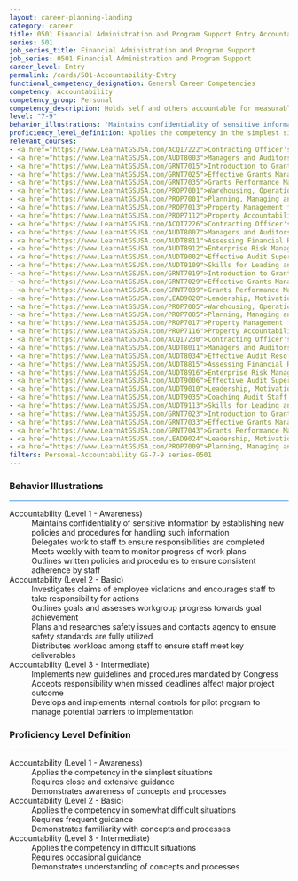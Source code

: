 ```yaml
---
layout: career-planning-landing
category: career
title: 0501 Financial Administration and Program Support Entry Accountability
series: 501
job_series_title: Financial Administration and Program Support
job_series: 0501 Financial Administration and Program Support
career_level: Entry
permalink: /cards/501-Accountability-Entry
functional_competency_designation: General Career Competencies
competency: Accountability
competency_group: Personal
competency_description: Holds self and others accountable for measurable high-quality, timely, and cost-effective results; determines objectives, sets priorities, and delegates work; accepts responsibility for mistakes; complies with established control systems and rules.
level: "7-9"
behavior_illustrations: "Maintains confidentiality of sensitive information by establishing new policies and procedures for handling such information ? Delegates work to staff to ensure responsibilities are completed ? Meets weekly with team to monitor progress of work plans ? Outlines written policies and procedures to ensure consistent adherence by staff ? Investigates claims of employee violations and encourages staff to take responsibility for actions ? Outlines goals and assesses workgroup progress towards goal achievement ? Plans and researches safety issues and contacts agency to ensure safety standards are fully utilized ? Distributes workload among staff to ensure staff meet key deliverables ? Implements new guidelines and procedures mandated by Congress ? Accepts responsibility when missed deadlines affect major project outcome ? Develops and implements internal controls for pilot program to manage potential barriers to implementation"
proficiency_level_definition: Applies the competency in the simplest situations ? Requires close and extensive guidance ? Demonstrates awareness of concepts and processes ? Applies the competency in somewhat difficult situations ? Requires frequent guidance ? Demonstrates familiarity with concepts and processes  ? Applies the competency in difficult situations ? Requires occasional guidance ? Demonstrates understanding of concepts and processes
relevant_courses: 
- <a href="https://www.LearnAtGSUSA.com/ACQI7222">Contracting Officer's Representative Course (ACQI7222), GSU</a>
- <a href="https://www.LearnAtGSUSA.com/AUDT8003">Managers and Auditors Roles in Assessing Internal Controls (AUDT8003), GSU</a>
- <a href="https://www.LearnAtGSUSA.com/GRNT7015">Introduction to Grants Management (GRNT7015), GSU</a>
- <a href="https://www.LearnAtGSUSA.com/GRNT7025">Effective Grants Manager (GRNT7025), GSU</a>
- <a href="https://www.LearnAtGSUSA.com/GRNT7035">Grants Performance Management and Monitoring (GRNT7035), GSU</a>
- <a href="https://www.LearnAtGSUSA.com/PROP7001">Warehousing, Operations and Disposal (PROP7001), GSU</a>
- <a href="https://www.LearnAtGSUSA.com/PROP7001">Planning, Managing and Controlling a Personal Property Inventory (PROP7013), GSU</a>
- <a href="https://www.LearnAtGSUSA.com/PROP7013">Property Management for Custodial Officers (PROP7103), GSU</a>
- <a href="https://www.LearnAtGSUSA.com/PROP7112">Property Accountability&#58; The Life Cycle (PROP7112), GSU</a>
- <a href="https://www.LearnAtGSUSA.com/ACQI7226">Contracting Officer's Representative Course (ACQI7222), GSU</a>
- <a href="https://www.LearnAtGSUSA.com/AUDT8007">Managers and Auditors Roles in Assessing Internal Controls (AUDT8003), GSU</a>
- <a href="https://www.LearnAtGSUSA.com/AUDT8811">Assessing Financial Related Activities and Controls (AUDT8811), GSU</a>
- <a href="https://www.LearnAtGSUSA.com/AUDT8912">Enterprise Risk Management&#58; Executive Seminar (AUDT8912), GSU</a>
- <a href="https://www.LearnAtGSUSA.com/AUDT9002">Effective Audit Supervision (AUDT9002), GSU</a>
- <a href="https://www.LearnAtGSUSA.com/AUDT9109">Skills for Leading and Managing Audit Projects (AUDT9109), GSU</a>
- <a href="https://www.LearnAtGSUSA.com/GRNT7019">Introduction to Grants Management (GRNT7015), GSU</a>
- <a href="https://www.LearnAtGSUSA.com/GRNT7029">Effective Grants Manager (GRNT7025), GSU</a>
- <a href="https://www.LearnAtGSUSA.com/GRNT7039">Grants Performance Management and Monitoring (GRNT7035), GSU</a>
- <a href="https://www.LearnAtGSUSA.com/LEAD9020">Leadership, Motivation and Accountability for High Performance Organizations (LEAD9020), GSU</a>
- <a href="https://www.LearnAtGSUSA.com/PROP7005">Warehousing, Operations and Disposal (PROP7001), GSU</a>
- <a href="https://www.LearnAtGSUSA.com/PROP7005">Planning, Managing and Controlling a Personal Property Inventory (PROP7013), GSU</a>
- <a href="https://www.LearnAtGSUSA.com/PROP7017">Property Management for Custodial Officers (PROP7103), GSU</a>
- <a href="https://www.LearnAtGSUSA.com/PROP7116">Property Accountability&#58; The Life Cycle (PROP7112), GSU</a>
- <a href="https://www.LearnAtGSUSA.com/ACQI7230">Contracting Officer's Representative Course (ACQI7222), GSU</a>
- <a href="https://www.LearnAtGSUSA.com/AUDT8011">Managers and Auditors Roles in Assessing Internal Controls (AUDT8003), GSU</a>
- <a href="https://www.LearnAtGSUSA.com/AUDT8034">Effective Audit Resolution, Follow-up and Implementation (AUDT8034), GSU</a>
- <a href="https://www.LearnAtGSUSA.com/AUDT8815">Assessing Financial Related Activities and Controls (AUDT8811), GSU</a>
- <a href="https://www.LearnAtGSUSA.com/AUDT8916">Enterprise Risk Management&#58; Executive Seminar (AUDT8912), GSU</a>
- <a href="https://www.LearnAtGSUSA.com/AUDT9006">Effective Audit Supervision (AUDT9002), GSU</a>
- <a href="https://www.LearnAtGSUSA.com/AUDT9010">Leadership, Motivation and Accountability for High Performance Audit Organizations (AUDT9010), GSU</a>
- <a href="https://www.LearnAtGSUSA.com/AUDT9035">Coaching Audit Staff for High Perfromance (AUDT9035), GSU</a>
- <a href="https://www.LearnAtGSUSA.com/AUDT9113">Skills for Leading and Managing Audit Projects (AUDT9109), GSU</a>
- <a href="https://www.LearnAtGSUSA.com/GRNT7023">Introduction to Grants Management (GRNT7015), GSU</a>
- <a href="https://www.LearnAtGSUSA.com/GRNT7033">Effective Grants Manager (GRNT7025), GSU</a>
- <a href="https://www.LearnAtGSUSA.com/GRNT7043">Grants Performance Management and Monitoring (GRNT7035), GSU</a>
- <a href="https://www.LearnAtGSUSA.com/LEAD9024">Leadership, Motivation and Accountability for High Performance Organizations (LEAD9020), GSU</a>
- <a href="https://www.LearnAtGSUSA.com/PROP7009">Planning, Managing and Controlling a Personal Property Inventory (PROP7013), GSU</a>
filters: Personal-Accountability GS-7-9 series-0501
---
```


<div class="desktop:grid-col-6 margin-y-3">
  <div class="border-top-2 bg-white padding-3 shadow-5 height-full members-hover border-1px button-border border-top-blue radius-lg card-text-color">
    <h3>Behavior Illustrations</h3>
    <hr style="background-color: #1b74e0 !important;"/>
    <dl class="text-base card-content-color"><dt>Accountability (Level 1 - Awareness)</dt><dd>Maintains confidentiality of sensitive information by establishing new policies and procedures for handling such information </dd><dd> Delegates work to staff to ensure responsibilities are completed </dd><dd> Meets weekly with team to monitor progress of work plans </dd><dd> Outlines written policies and procedures to ensure consistent adherence by staff</dd><dt>Accountability (Level 2 - Basic)</dt><dd>Investigates claims of employee violations and encourages staff to take responsibility for actions </dd><dd> Outlines goals and assesses workgroup progress towards goal achievement </dd><dd> Plans and researches safety issues and contacts agency to ensure safety standards are fully utilized </dd><dd> Distributes workload among staff to ensure staff meet key deliverables</dd><dt>Accountability (Level 3 - Intermediate)</dt><dd>Implements new guidelines and procedures mandated by Congress </dd><dd> Accepts responsibility when missed deadlines affect major project outcome </dd><dd> Develops and implements internal controls for pilot program to manage potential barriers to implementation</dd></dl>
  </div>
</div>
<div class="desktop:grid-col-6 margin-y-3">
  <div class="border-top-2 bg-white padding-3 shadow-5 height-full members-hover border-1px button-border border-top-blue radius-lg card-text-color">
    <h3>Proficiency Level Definition</h3>
     <hr style="background-color: #1b74e0 !important;"/>
    <dl class="text-base card-content-color"><dt>Accountability (Level 1 - Awareness)</dt><dd>Applies the competency in the simplest situations </dd><dd> Requires close and extensive guidance </dd><dd> Demonstrates awareness of concepts and processes</dd><dt>Accountability (Level 2 - Basic)</dt><dd>Applies the competency in somewhat difficult situations </dd><dd> Requires frequent guidance </dd><dd> Demonstrates familiarity with concepts and processes </dd><dt>Accountability (Level 3 - Intermediate)</dt><dd>Applies the competency in difficult situations </dd><dd> Requires occasional guidance </dd><dd> Demonstrates understanding of concepts and processes</dd></dl>
  </div>
</div>